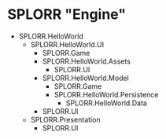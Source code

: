 # SPLORR "Engine"

* SPLORR.HelloWorld
  * SPLORR.HelloWorld.UI
    * SPLORR.Game
    * SPLORR.HelloWorld.Assets
      * SPLORR.UI
    * SPLORR.HelloWorld.Model
      * SPLORR.Game
      * SPLORR.HelloWorld.Persistence
        * SPLORR.HelloWorld.Data
    * SPLORR.UI
  * SPLORR.Presentation
    * SPLORR.UI
